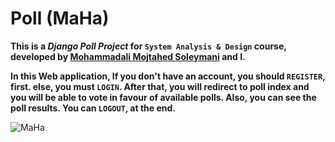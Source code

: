 # Poll (MaHa)

**This is a _Django Poll Project_ for `System Analysis & Design` course, developed by [Mohammadali Mojtahed Soleymani](https://github.com/mohammadalimojtahedsoleimani) and I.**

**In this Web application, If you don't have an account, you should `REGISTER`, first. else, you must `LOGIN`.
After that, you will redirect to poll index and you will be able to vote in favour of available polls.
Also, you can see the poll results. You can `LOGOUT`, at the end.**

![MaHa](https://user-images.githubusercontent.com/74541595/179214230-f8e5147f-029a-4e90-8adb-8d06ce3773ab.png)

